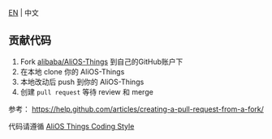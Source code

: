 [EN](contributing) | 中文

## 贡献代码

1. Fork [alibaba/AliOS-Things](https://github.com/alibaba/AliOS-Things) 到自己的GitHub账户下
2. 在本地 clone 你的 AliOS-Things
3. 本地改动后 push 到你的 AliOS-Things
4. 创建 `pull request` 等待 review 和 merge

参考：
https://help.github.com/articles/creating-a-pull-request-from-a-fork/ 

代码请遵循 [AliOS Things Coding Style](AliOS-Things-Coding-Style-Guide)